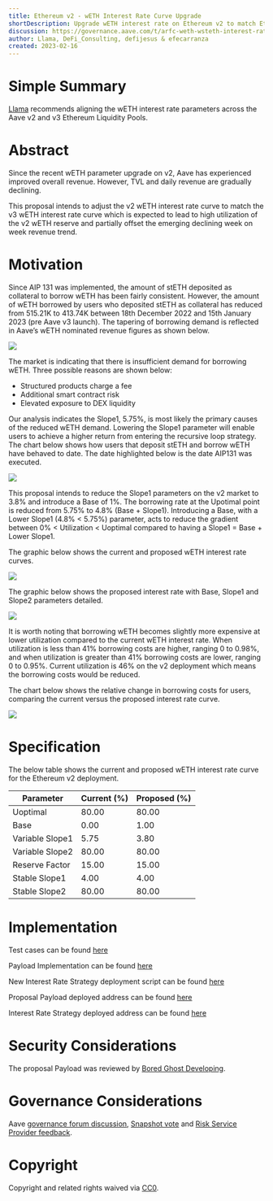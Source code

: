 ```yaml
---
title: Ethereum v2 - wETH Interest Rate Curve Upgrade
shortDescription: Upgrade wETH interest rate on Ethereum v2 to match Ethereum v3 Liquidity Pool
discussion: https://governance.aave.com/t/arfc-weth-wsteth-interest-rate-curve-ethereum-network/11372
author: Llama, DeFi_Consulting, defijesus & efecarranza
created: 2023-02-16
---
```


# Simple Summary

[Llama](https://twitter.com/llama) recommends aligning the wETH interest rate parameters across the Aave v2 and v3 Ethereum Liquidity Pools.

# Abstract

Since the recent wETH parameter upgrade on v2, Aave has experienced improved overall revenue. However, TVL and daily revenue are gradually declining. 

This proposal intends to adjust the v2 wETH interest rate curve to match the v3 wETH interest rate curve which is expected to lead to high utilization of the v2 wETH reserve and partially offset the emerging declining week on week revenue trend.

# Motivation

Since AIP 131 was implemented, the amount of stETH deposited as collateral to borrow wETH has been fairly consistent. However, the amount of wETH borrowed by users who deposited stETH as collateral has reduced from 515.21K to 413.74K between 18th December 2022 and 15th January 2023 (pre Aave v3 launch). The tapering of borrowing demand is reflected in Aave’s wETH nominated revenue figures as shown below.

![](https://i.imgur.com/T2Q2eFt.png)

The market is indicating that there is insufficient demand for borrowing wETH. Three possible reasons are shown below:

* Structured products charge a fee
* Additional smart contract risk
* Elevated exposure to DEX liquidity

Our analysis indicates the Slope1, 5.75%, is most likely the primary causes of the reduced wETH demand. Lowering the Slope1 parameter will enable users to achieve a higher return from entering the recursive loop strategy. The chart below shows how users that deposit stETH and borrow wETH have behaved to date. The date highlighted below is the date AIP131 was executed.

![](https://i.imgur.com/Kylzpy7.png)

This proposal intends to reduce the Slope1 parameters on the v2 market to 3.8% and introduce a Base of 1%. The borrowing rate at the Upotimal point is reduced from 5.75% to 4.8% (Base + Slope1). Introducing a Base, with a Lower Slope1 (4.8% < 5.75%) parameter, acts to reduce the gradient between 0% < Utilization < Uoptimal compared to having a Slope1 = Base + Lower Slope1. 

The graphic below shows the current and proposed wETH interest rate curves. 

![](https://i.imgur.com/LoYlee2.png)

The graphic below shows the proposed interest rate with Base, Slope1 and Slope2 parameters detailed. 

![](https://i.imgur.com/a7WZRKR.png)

It is worth noting that borrowing wETH becomes slightly more expensive at lower utilization compared to the current wETH interest rate. When utilization is less than 41% borrowing costs are higher, ranging 0 to 0.98%, and when utilization is greater than 41% borrowing costs are lower, ranging 0 to 0.95%. Current utilization is 46% on the v2 deployment which means the borrowing costs would be reduced.

The chart below shows the relative change in borrowing costs for users, comparing the current versus the proposed interest rate curve.

![](https://i.imgur.com/UnKydnQ.png)

# Specification

The below table shows the current and proposed wETH interest rate curve for the Ethereum v2 deployment.

|Parameter|Current (%)|Proposed (%)|
| --- | --- | --- |
|Uoptimal|80.00|80.00|
|Base|0.00|1.00|
|Variable Slope1|5.75|3.80|
|Variable Slope2|80.00|80.00|
|Reserve Factor|15.00|15.00|
|Stable Slope1|4.00|4.00|
|Stable Slope2|80.00|80.00|

# Implementation

Test cases can be found [here](https://github.com/bgd-labs/aave-proposals/blob/master/src/test/mainnet/AaveV2wETHIRPayloadTest.t.sol)

Payload Implementation can be found [here](https://github.com/bgd-labs/aave-proposals/blob/master/src/contracts/mainnet/AaveV2wETHIRPayload.sol)

New Interest Rate Strategy deployment script can be found [here](https://github.com/llama-community/aave-interest-rate-strategy-deployer/tree/main/script)

Proposal Payload deployed address can be found [here](https://etherscan.io/address/0xfb2a7eb134fa2d03d9a2c8fe0a9758132fe15357)

Interest Rate Strategy deployed address can be found [here](https://etherscan.io/address/0xb8975328Aa52c00B9Ec1e11e518C4900f2e6C62a)

# Security Considerations

The proposal Payload was reviewed by [Bored Ghost Developing](https://bgdlabs.com/).

# Governance Considerations

Aave [governance forum discussion](https://governance.aave.com/t/arfc-weth-wsteth-interest-rate-curve-ethereum-network/11372), [Snapshot vote](https://snapshot.org/#/aave.eth/proposal/0x9ae28e9c82c5fc0d24cf1df788094e959d99f906d11b89e455a60ee16b071d6f) and [Risk Service Provider feedback](https://governance.aave.com/t/arfc-weth-wsteth-interest-rate-curve-ethereum-network/11372/4).

# Copyright

Copyright and related rights waived via [CC0](https://creativecommons.org/publicdomain/zero/1.0/).


